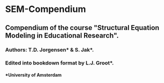 # SEM-Compendium
## Compendium of the course "Structural Equation Modeling in Educational Research".

### Authors: T.D. Jorgensen* & S. Jak*.

### Edited into bookdown format by L.J. Groot*.

#### *University of Amsterdam
